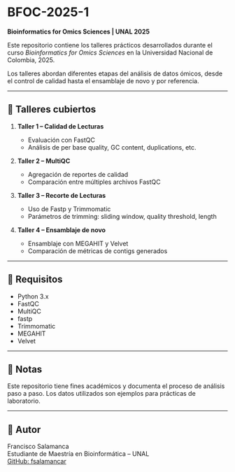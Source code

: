 # BFOC-2025-1

**Bioinformatics for Omics Sciences | UNAL 2025**

Este repositorio contiene los talleres prácticos desarrollados durante el curso _Bioinformatics for Omics Sciences_ en la Universidad Nacional de Colombia, 2025.

Los talleres abordan diferentes etapas del análisis de datos ómicos, desde el control de calidad hasta el ensamblaje de novo y por referencia.

---

## 🧪 Talleres cubiertos

1. **Taller 1 – Calidad de Lecturas**
   - Evaluación con FastQC
   - Análisis de per base quality, GC content, duplications, etc.

2. **Taller 2 – MultiQC**
   - Agregación de reportes de calidad
   - Comparación entre múltiples archivos FastQC

3. **Taller 3 – Recorte de Lecturas**
   - Uso de Fastp y Trimmomatic
   - Parámetros de trimming: sliding window, quality threshold, length

4. **Taller 4 – Ensamblaje de novo**
   - Ensamblaje con MEGAHIT y Velvet
   - Comparación de métricas de contigs generados

---

## 📌 Requisitos

- Python 3.x
- FastQC
- MultiQC
- fastp
- Trimmomatic
- MEGAHIT
- Velvet

---

## 📘 Notas

Este repositorio tiene fines académicos y documenta el proceso de análisis paso a paso. Los datos utilizados son ejemplos para prácticas de laboratorio.

---

## 👤 Autor

Francisco Salamanca  
Estudiante de Maestría en Bioinformática – UNAL  
[GitHub: fsalamancar](https://github.com/fsalamancar)
